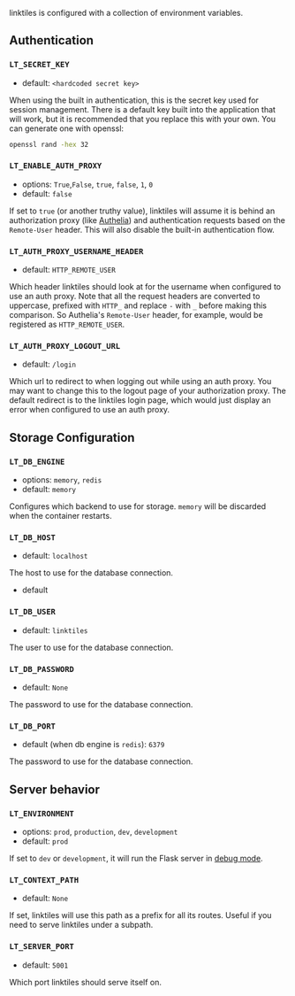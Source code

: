 linktiles is configured with a collection of environment variables. 

## Authentication

### `LT_SECRET_KEY`

- default: `<hardcoded secret key>`

When using the built in authentication, this is the secret key used for session management. There is a default key built into the application that will work, but it is recommended that you replace this with your own. You can generate one with openssl:

```sh
openssl rand -hex 32
```

### `LT_ENABLE_AUTH_PROXY`

- options: `True`,`False`, `true`, `false`, `1`, `0`
- default: `false`

If set to `true` (or another truthy value), linktiles will assume it is behind an authorization proxy (like [Authelia](https://www.authelia.com/)) and authentication requests based on the `Remote-User` header. This will also disable the built-in authentication flow.

### `LT_AUTH_PROXY_USERNAME_HEADER`

- default: `HTTP_REMOTE_USER`

Which header linktiles should look at for the username when configured to use an auth proxy. Note that all the request headers are converted to uppercase, prefixed with `HTTP_` and replace `-` with `_` before making this comparison. So Authelia's `Remote-User` header, for example, would be registered as `HTTP_REMOTE_USER`.

### `LT_AUTH_PROXY_LOGOUT_URL`

- default: `/login`

Which url to redirect to when logging out while using an auth proxy. You may want to change this to the logout page of your authorization proxy. The default redirect is to the linktiles login page, which would just display an error when configured to use an auth proxy.

## Storage Configuration

### `LT_DB_ENGINE`

- options: `memory`, `redis`
- default: `memory`

Configures which backend to use for storage. `memory` will be discarded when the container restarts.

### `LT_DB_HOST`

- default: `localhost`

The host to use for the database connection.

- default 

### `LT_DB_USER`

- default: `linktiles`

The user to use for the database connection.

### `LT_DB_PASSWORD`

- default: `None`

The password to use for the database connection.

### `LT_DB_PORT`

- default (when db engine is `redis`): `6379`

The password to use for the database connection.

## Server behavior

### `LT_ENVIRONMENT`

- options: `prod`, `production`, `dev`, `development`
- default: `prod`

If set to `dev` or `development`, it will run the Flask server in [debug mode](https://flask.palletsprojects.com/en/stable/quickstart/#debug-mode).

### `LT_CONTEXT_PATH`

- default: `None`

If set, linktiles will use this path as a prefix for all its routes. Useful if you need to serve linktiles under a subpath.

### `LT_SERVER_PORT`

- default: `5001`

Which port linktiles should serve itself on.
